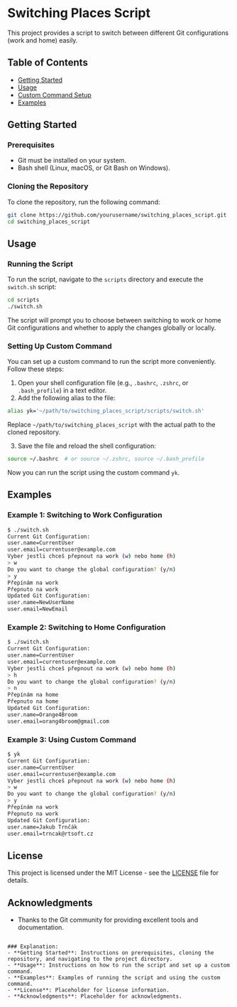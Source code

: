 # Switching Places Script

This project provides a script to switch between different Git configurations (work and home) easily.

## Table of Contents

- [Getting Started](#getting-started)
- [Usage](#usage)
- [Custom Command Setup](#custom-command-setup)
- [Examples](#examples)

## Getting Started

### Prerequisites

- Git must be installed on your system.
- Bash shell (Linux, macOS, or Git Bash on Windows).

### Cloning the Repository

To clone the repository, run the following command:

```sh
git clone https://github.com/yourusername/switching_places_script.git
cd switching_places_script
```

## Usage

### Running the Script

To run the script, navigate to the `scripts` directory and execute the `switch.sh` script:

```sh
cd scripts
./switch.sh
```

The script will prompt you to choose between switching to work or home Git configurations and whether to apply the changes globally or locally.

### Setting Up Custom Command

You can set up a custom command to run the script more conveniently. Follow these steps:

1. Open your shell configuration file (e.g., `.bashrc`, `.zshrc`, or `.bash_profile`) in a text editor.
2. Add the following alias to the file:

```sh
alias yk='~/path/to/switching_places_script/scripts/switch.sh'
```

Replace `~/path/to/switching_places_script` with the actual path to the cloned repository.

3. Save the file and reload the shell configuration:

```sh
source ~/.bashrc  # or source ~/.zshrc, source ~/.bash_profile
```

Now you can run the script using the custom command `yk`.

## Examples

### Example 1: Switching to Work Configuration

```sh
$ ./switch.sh
Current Git Configuration:
user.name=CurrentUser
user.email=currentuser@example.com
Vyber jestli chceš přepnout na work (w) nebo home (h)
> w
Do you want to change the global configuration? (y/n)
> y
Přepínám na work
Přepnuto na work
Updated Git Configuration:
user.name=NewUserName
user.email=NewEmail
```

### Example 2: Switching to Home Configuration

```sh
$ ./switch.sh
Current Git Configuration:
user.name=CurrentUser
user.email=currentuser@example.com
Vyber jestli chceš přepnout na work (w) nebo home (h)
> h
Do you want to change the global configuration? (y/n)
> n
Přepínám na home
Přepnuto na home
Updated Git Configuration:
user.name=Orange4Broom
user.email=orang4broom@gmail.com
```

### Example 3: Using Custom Command

```sh
$ yk
Current Git Configuration:
user.name=CurrentUser
user.email=currentuser@example.com
Vyber jestli chceš přepnout na work (w) nebo home (h)
> w
Do you want to change the global configuration? (y/n)
> y
Přepínám na work
Přepnuto na work
Updated Git Configuration:
user.name=Jakub Trnčák
user.email=trncak@rtsoft.cz
```

## License

This project is licensed under the MIT License - see the [LICENSE](LICENSE) file for details.

## Acknowledgments

- Thanks to the Git community for providing excellent tools and documentation.
```

### Explanation:
- **Getting Started**: Instructions on prerequisites, cloning the repository, and navigating to the project directory.
- **Usage**: Instructions on how to run the script and set up a custom command.
- **Examples**: Examples of running the script and using the custom command.
- **License**: Placeholder for license information.
- **Acknowledgments**: Placeholder for acknowledgments.
